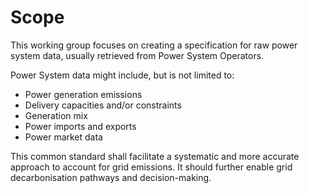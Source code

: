 # Scope

This working group focuses on creating a specification for raw power system data, usually retrieved from Power System Operators.

Power System data might include, but is not limited to:

- Power generation emissions
- Delivery capacities and/or constraints
- Generation mix
- Power imports and exports
- Power market data

This common standard shall facilitate a systematic and more accurate approach to account for grid emissions. It should further enable grid decarbonisation pathways and decision-making.
